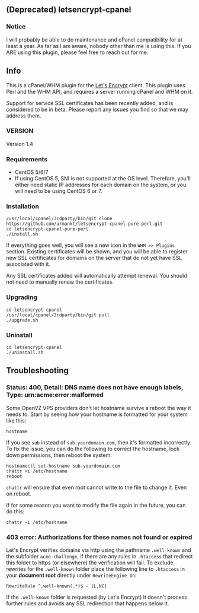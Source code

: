 ## (Deprecated) letsencrypt-cpanel 
### Notice
 I will probably be able to do maintenance and cPanel compatibility for at least a year. As far as I am aware, nobody other than me is using this. If you ARE using this plugin, please feel free to reach out for me.

## Info
This is a cPanel/WHM plugin for the [Let's Encrypt](https://letsencrypt.org/) client. This plugin uses Perl and the WHM API, and requires a server running cPanel and WHM on it.

Support for service SSL certificates has been recently added, and is considered to be in beta. Please report any issues you find so that we may address them.

### VERSION
Version 1.4

### Requirements

- CentOS 5/6/7
- If using CentOS 5, SNI is not supported at the OS level. Therefore, you'll either need static IP addresses for each domain on the system, or you will need to be using CentOS 6 or 7.

### Installation

```
/usr/local/cpanel/3rdparty/bin/git clone https://github.com/armankt/letsencrypt-cpanel-pure-perl.git
cd letsencrypt-cpanel-pure-perl
./install.sh
```

If everything goes well, you will see a new icon in the `WHM >> Plugins` section. Existing certificates will be shown, and you will be able to register new SSL certificates for domains on the server that do not yet have SSL associated with it.

Any SSL certificates added will automatically attempt renewal. You should not need to manually renew the certificates.

### Upgrading
	
```
cd letsencrypt-cpanel
/usr/local/cpanel/3rdparty/bin/git pull
./upgrade.sh
```

### Uninstall
	
```
cd letsencrypt-cpanel
./uninstall.sh
```

## Troubleshooting

### Status: 400, Detail: DNS name does not have enough labels, Type: urn:acme:error:malformed

Some OpenVZ VPS providers don't let hostname survive a reboot the way it needs to. Start by seeing how your hostname is formatted for your system like this:

```
hostname
```

If you see `sub` instead of `sub.yourdomain.com`, then it's formatted incorrectly. To fix the issue, you can do the following to correct the hostname, lock down permissions, then reboot the system:

```
hostnamectl set-hostname sub.yourdomain.com
chattr +i /etc/hostname
reboot
```

`chattr` will ensure that even root cannot write to the file to change it. Even on reboot.

If for some reason you want to modify the file again in the future, you can do this:

```
chattr -i /etc/hostname
```

### 403 error: Authorizations for these names not found or expired

Let's Encrypt verifies domains via http using the pathname `.well-known` and the subfolder `acme-challenge`, if there are any rules in `.htaccess` that redirect this folder to https (or elsewhere) the verification will fail. To exclude rewrites for the `.well-known` folder place the following line to `.htaccess` in your **document root** directly under `RewriteEngine On`:

```
RewriteRule ^.well-known(.*)$ - [L,NC]
```

If the `.well-known` folder is requested (by Let's Encrypt) it doesn't process further rules and avoids any SSL redirection that happens below it.
